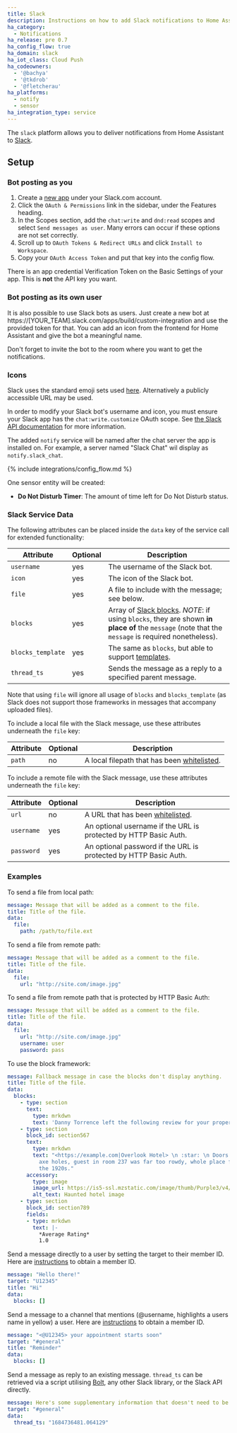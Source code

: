 ```yaml
---
title: Slack
description: Instructions on how to add Slack notifications to Home Assistant.
ha_category:
  - Notifications
ha_release: pre 0.7
ha_config_flow: true
ha_domain: slack
ha_iot_class: Cloud Push
ha_codeowners:
  - '@bachya'
  - '@tkdrob'
  - '@fletcherau'
ha_platforms:
  - notify
  - sensor
ha_integration_type: service
---
```


The `slack` platform allows you to deliver notifications from Home Assistant to [Slack](https://slack.com/).

## Setup

### Bot posting as you

1. Create a [new app](https://api.slack.com/apps) under your Slack.com account.
2. Click the `OAuth & Permissions` link in the sidebar, under the Features heading.
3. In the Scopes section, add the `chat:write` and `dnd:read` scopes and select `Send messages as user`. Many errors can occur if these options are not set correctly.
4. Scroll up to `OAuth Tokens & Redirect URLs` and click `Install to Workspace`.
5. Copy your `OAuth Access Token` and put that key into the config flow.

<div class='note'>

There is an app credential Verification Token on the Basic Settings of your app. This is **not** the API key you want.

</div>

### Bot posting as its own user

It is also possible to use Slack bots as users. Just create a new bot at https://[YOUR_TEAM].slack.com/apps/build/custom-integration and use the provided token for that. You can add an icon from the frontend for Home Assistant and give the bot a meaningful name.

Don't forget to invite the bot to the room where you want to get the notifications.

### Icons

Slack uses the standard emoji sets used [here](https://www.webpagefx.com/tools/emoji-cheat-sheet/). Alternatively a publicly accessible URL may be used.

<div class='note'>

In order to modify your Slack bot's username and icon, you must ensure your Slack app has the `chat:write.customize` OAuth scope. See [the Slack API documentation](https://api.slack.com/methods/chat.postMessage#authorship) for more information.

The added `notify` service will be named after the chat server the app is installed on. For example, a server named "Slack Chat" wil display as `notify.slack_chat`.

</div>

{% include integrations/config_flow.md %}

One sensor entity will be created:

- **Do Not Disturb Timer**: The amount of time left for Do Not Disturb status.

### Slack Service Data

The following attributes can be placed inside the `data` key of the service call for extended functionality:

| Attribute              | Optional | Description |
| ---------------------- | -------- | ----------- |
| `username`               |      yes | The username of the Slack bot.
| `icon`                   |      yes | The icon of the Slack bot.
| `file`                   |      yes | A file to include with the message; see below.
| `blocks`                 |      yes | Array of [Slack blocks](https://api.slack.com/messaging/composing/layouts). *NOTE*: if using `blocks`, they are shown **in place of** the `message` (note that the `message` is required nonetheless).
| `blocks_template`        |      yes | The same as `blocks`, but able to support [templates](https://www.home-assistant.io/docs/configuration/templating).
| `thread_ts`              |      yes | Sends the message as a reply to a specified parent message.

Note that using `file` will ignore all usage of `blocks` and `blocks_template` (as Slack does not support those frameworks in messages that accompany uploaded files).

To include a local file with the Slack message, use these attributes underneath the `file` key:

| Attribute              | Optional | Description |
| ---------------------- | -------- | ----------- |
| `path`                   |      no  | A local filepath that has been [whitelisted](/docs/configuration/basic/#allowlist_external_dirs).

To include a remote file with the Slack message, use these attributes underneath the `file` key:

| Attribute              | Optional | Description |
| ---------------------- | -------- | ----------- |
| `url`                    |      no  | A URL that has been [whitelisted](/docs/configuration/basic/#allowlist_external_urls).
| `username`               |      yes | An optional username if the URL is protected by HTTP Basic Auth.
| `password`               |      yes | An optional password if the URL is protected by HTTP Basic Auth.

### Examples

To send a file from local path:

```yaml
message: Message that will be added as a comment to the file.
title: Title of the file.
data:
  file:
    path: /path/to/file.ext
```

To send a file from remote path:

```yaml
message: Message that will be added as a comment to the file.
title: Title of the file.
data:
  file:
    url: "http://site.com/image.jpg"
```

To send a file from remote path that is protected by HTTP Basic Auth:

```yaml
message: Message that will be added as a comment to the file.
title: Title of the file.
data:
  file:
    url: "http://site.com/image.jpg"
    username: user
    password: pass
```

To use the block framework:

```yaml
message: Fallback message in case the blocks don't display anything.
title: Title of the file.
data:
  blocks:
    - type: section
      text:
        type: mrkdwn
        text: 'Danny Torrence left the following review for your property:'
    - type: section
      block_id: section567
      text:
        type: mrkdwn
        text: "<https://example.com|Overlook Hotel> \n :star: \n Doors had too many
          axe holes, guest in room 237 was far too rowdy, whole place felt stuck in
          the 1920s."
      accessory:
        type: image
        image_url: https://is5-ssl.mzstatic.com/image/thumb/Purple3/v4/d3/72/5c/d3725c8f-c642-5d69-1904-aa36e4297885/source/256x256bb.jpg
        alt_text: Haunted hotel image
    - type: section
      block_id: section789
      fields:
      - type: mrkdwn
        text: |-
          *Average Rating*
          1.0
```

Send a message directly to a user by setting the target to their member ID. Here are [instructions](https://www.workast.com/help/articles/61000165203/) to obtain a member ID.

```yaml
message: "Hello there!"
target: "U12345"
title: "Hi"
data:
  blocks: []
```

Send a message to a channel that mentions (@username, highlights a users name in yellow) a user. Here are [instructions](https://www.workast.com/help/articles/61000165203/) to obtain a member ID.

```yaml
message: "<@U12345> your appointment starts soon"
target: "#general"
title: "Reminder"
data:
  blocks: []
```

Send a message as reply to an existing message. `thread_ts` can be retrieved via a script utilising [Bolt](https://slack.dev/bolt-python/tutorial/getting-started), any other Slack library, or the Slack API directly.

```yaml
message: Here's some supplementary information that doesn't need to be present in the channel directly.
target: "#general"
data:
  thread_ts: "1684736481.064129"
```
